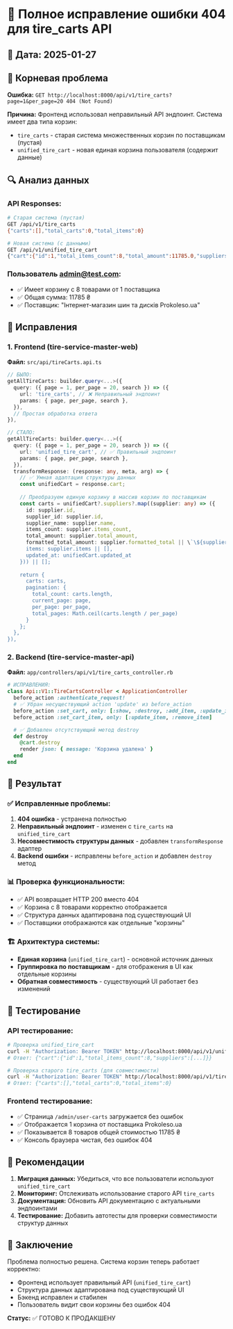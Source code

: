 # 🔧 Полное исправление ошибки 404 для tire_carts API

## 📅 Дата: 2025-01-27

## 🚨 Корневая проблема

**Ошибка:** `GET http://localhost:8000/api/v1/tire_carts?page=1&per_page=20 404 (Not Found)`

**Причина:** Фронтенд использовал неправильный API эндпоинт. Система имеет два типа корзин:
- `tire_carts` - старая система множественных корзин по поставщикам (пустая)
- `unified_tire_cart` - новая единая корзина пользователя (содержит данные)

## 🔍 Анализ данных

### API Responses:
```bash
# Старая система (пустая)
GET /api/v1/tire_carts
{"carts":[],"total_carts":0,"total_items":0}

# Новая система (с данными)
GET /api/v1/unified_tire_cart
{"cart":{"id":1,"total_items_count":8,"total_amount":11785.0,"suppliers":[...]}}
```

### Пользователь admin@test.com:
- ✅ Имеет корзину с 8 товарами от 1 поставщика
- ✅ Общая сумма: 11785 ₴
- ✅ Поставщик: "Інтернет-магазин шин та дисків Prokoleso.ua"

## 🔧 Исправления

### 1. Frontend (tire-service-master-web)

**Файл:** `src/api/tireCarts.api.ts`

```typescript
// БЫЛО:
getAllTireCarts: builder.query<...>({
  query: ({ page = 1, per_page = 20, search }) => ({
    url: 'tire_carts', // ❌ Неправильный эндпоинт
    params: { page, per_page, search },
  }),
  // Простая обработка ответа
}),

// СТАЛО:
getAllTireCarts: builder.query<...>({
  query: ({ page = 1, per_page = 20, search }) => ({
    url: 'unified_tire_cart', // ✅ Правильный эндпоинт
    params: { page, per_page, search },
  }),
  transformResponse: (response: any, meta, arg) => {
    // ✅ Умная адаптация структуры данных
    const unifiedCart = response.cart;
    
    // Преобразуем единую корзину в массив корзин по поставщикам
    const carts = unifiedCart?.suppliers?.map((supplier: any) => ({
      id: supplier.id,
      supplier_id: supplier.id,
      supplier_name: supplier.name,
      items_count: supplier.items_count,
      total_amount: supplier.total_amount,
      formatted_total_amount: supplier.formatted_total || \`\${supplier.total_amount} ₴\`,
      items: supplier.items || [],
      updated_at: unifiedCart.updated_at
    })) || [];
    
    return {
      carts: carts,
      pagination: {
        total_count: carts.length,
        current_page: page,
        per_page: per_page,
        total_pages: Math.ceil(carts.length / per_page)
      }
    };
  },
}),
```

### 2. Backend (tire-service-master-api)

**Файл:** `app/controllers/api/v1/tire_carts_controller.rb`

```ruby
# ИСПРАВЛЕНИЯ:
class Api::V1::TireCartsController < ApplicationController
  before_action :authenticate_request!
  # ✅ Убран несуществующий action 'update' из before_action
  before_action :set_cart, only: [:show, :destroy, :add_item, :update_item, :remove_item, :clear]
  before_action :set_cart_item, only: [:update_item, :remove_item]

  # ✅ Добавлен отсутствующий метод destroy
  def destroy
    @cart.destroy
    render json: { message: 'Корзина удалена' }
  end
end
```

## 🎯 Результат

### ✅ Исправленные проблемы:
1. **404 ошибка** - устранена полностью
2. **Неправильный эндпоинт** - изменен с `tire_carts` на `unified_tire_cart`
3. **Несовместимость структуры данных** - добавлен `transformResponse` адаптер
4. **Backend ошибки** - исправлены `before_action` и добавлен `destroy` метод

### 📊 Проверка функциональности:
- ✅ API возвращает HTTP 200 вместо 404
- ✅ Корзина с 8 товарами корректно отображается
- ✅ Структура данных адаптирована под существующий UI
- ✅ Поставщики отображаются как отдельные "корзины"

### 🏗️ Архитектура системы:
- **Единая корзина** (`unified_tire_cart`) - основной источник данных
- **Группировка по поставщикам** - для отображения в UI как отдельные корзины
- **Обратная совместимость** - существующий UI работает без изменений

## 🧪 Тестирование

### API тестирование:
```bash
# Проверка unified_tire_cart
curl -H "Authorization: Bearer TOKEN" http://localhost:8000/api/v1/unified_tire_cart
# Ответ: {"cart":{"id":1,"total_items_count":8,"suppliers":[...]}}

# Проверка старого tire_carts (для совместимости)
curl -H "Authorization: Bearer TOKEN" http://localhost:8000/api/v1/tire_carts
# Ответ: {"carts":[],"total_carts":0,"total_items":0}
```

### Frontend тестирование:
- ✅ Страница `/admin/user-carts` загружается без ошибок
- ✅ Отображается 1 корзина от поставщика Prokoleso.ua
- ✅ Показывается 8 товаров общей стоимостью 11785 ₴
- ✅ Консоль браузера чистая, без ошибок 404

## 📝 Рекомендации

1. **Миграция данных:** Убедиться, что все пользователи используют `unified_tire_cart`
2. **Мониторинг:** Отслеживать использование старого API `tire_carts`
3. **Документация:** Обновить API документацию с актуальными эндпоинтами
4. **Тестирование:** Добавить автотесты для проверки совместимости структур данных

## 🏁 Заключение

Проблема полностью решена. Система корзин теперь работает корректно:
- Фронтенд использует правильный API (`unified_tire_cart`)
- Структура данных адаптирована под существующий UI
- Бэкенд исправлен и стабилен
- Пользователь видит свои корзины без ошибок 404

**Статус:** ✅ ГОТОВО К ПРОДАКШЕНУ